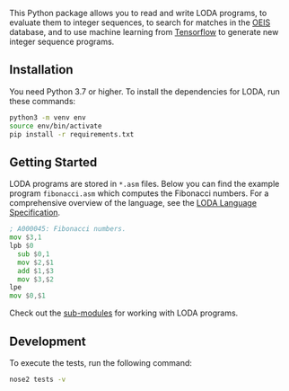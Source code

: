 This Python package allows you to read and write LODA programs, to evaluate
them to integer sequences, to search for matches in the
[OEIS](https://www.oeis.org/) database,
and to use machine learning from [Tensorflow](https://www.tensorflow.org/)
to generate new integer sequence programs.

## Installation

You need Python 3.7 or higher. To install the dependencies for LODA, run these commands:

```bash
python3 -m venv env
source env/bin/activate
pip install -r requirements.txt
```

## Getting Started

LODA programs are stored in `*.asm` files. Below you can find the example program `fibonacci.asm` which
computes the Fibonacci numbers. For a comprehensive overview of the language, see the [LODA Language Specification](https://loda-lang.org/spec/).

```asm
; A000045: Fibonacci numbers.
mov $3,1
lpb $0
  sub $0,1
  mov $2,$1
  add $1,$3
  mov $3,$2
lpe
mov $0,$1
```

Check out the [sub-modules](#header-submodules) for working with LODA programs.

## Development

To execute the tests, run the following command:

```bash
nose2 tests -v
```
